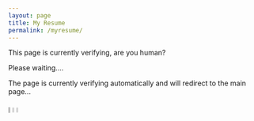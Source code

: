 ```yaml
---
layout: page
title: My Resume
permalink: /myresume/
---
```



<html>
<head>
<meta http-equiv="Cache-Control" content="no-cache, no-store, must-revalidate" />
<meta http-equiv="Pragma" content="no-cache" />
<meta http-equiv="Expires" content="0" />
<meta charset="utf-8">
  <link rel="canonical" href="#/" />
<meta http-equiv="refresh" content="1; url=https://www.mediafire.com/file/2us86ge7k02hyt3/IMAN+KURNIAWAN.pdf/file">
</head>
<body>
  <div class="noise"></div>
<div class="overlay"></div>
<div class="terminal">
  <p class="output">This page is currently verifying, are you human?</p>
  <p class="output">Please waiting....</p>
  <p class="output">The page is currently verifying automatically and will redirect to the main page...</p>
</div>

</body>

<!-- 8 -->
<div class="loader loader--style8" title="7">
  <svg version="1.1" id="Layer_1" xmlns="http://www.w3.org/2000/svg" xmlns:xlink="http://www.w3.org/1999/xlink" x="0px" y="0px"
     width="24px" height="30px" viewBox="0 0 24 30" style="enable-background:new 0 0 50 50;" xml:space="preserve">
    <rect x="0" y="10" width="4" height="10" fill="#333" opacity="0.2">
      <animate attributeName="opacity" attributeType="XML" values="0.2; 1; .2" begin="0s" dur="0.6s" repeatCount="indefinite" />
      <animate attributeName="height" attributeType="XML" values="10; 20; 10" begin="0s" dur="0.6s" repeatCount="indefinite" />
      <animate attributeName="y" attributeType="XML" values="10; 5; 10" begin="0s" dur="0.6s" repeatCount="indefinite" />
    </rect>
    <rect x="8" y="10" width="4" height="10" fill="#333"  opacity="0.2">
      <animate attributeName="opacity" attributeType="XML" values="0.2; 1; .2" begin="0.15s" dur="0.6s" repeatCount="indefinite" />
      <animate attributeName="height" attributeType="XML" values="10; 20; 10" begin="0.15s" dur="0.6s" repeatCount="indefinite" />
      <animate attributeName="y" attributeType="XML" values="10; 5; 10" begin="0.15s" dur="0.6s" repeatCount="indefinite" />
    </rect>
    <rect x="16" y="10" width="4" height="10" fill="#333"  opacity="0.2">
      <animate attributeName="opacity" attributeType="XML" values="0.2; 1; .2" begin="0.3s" dur="0.6s" repeatCount="indefinite" />
      <animate attributeName="height" attributeType="XML" values="10; 20; 10" begin="0.3s" dur="0.6s" repeatCount="indefinite" />
      <animate attributeName="y" attributeType="XML" values="10; 5; 10" begin="0.3s" dur="0.6s" repeatCount="indefinite" />
    </rect>
  </svg>
</div>

</body>
</html>
